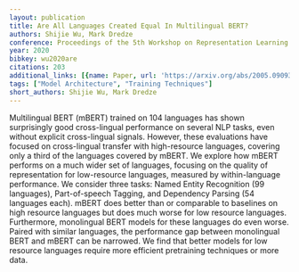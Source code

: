 ```yaml
---
layout: publication
title: Are All Languages Created Equal In Multilingual BERT?
authors: Shijie Wu, Mark Dredze
conference: Proceedings of the 5th Workshop on Representation Learning for NLP
year: 2020
bibkey: wu2020are
citations: 203
additional_links: [{name: Paper, url: 'https://arxiv.org/abs/2005.09093'}]
tags: ["Model Architecture", "Training Techniques"]
short_authors: Shijie Wu, Mark Dredze
---
```

Multilingual BERT (mBERT) trained on 104 languages has shown surprisingly
good cross-lingual performance on several NLP tasks, even without explicit
cross-lingual signals. However, these evaluations have focused on cross-lingual
transfer with high-resource languages, covering only a third of the languages
covered by mBERT. We explore how mBERT performs on a much wider set of
languages, focusing on the quality of representation for low-resource
languages, measured by within-language performance. We consider three tasks:
Named Entity Recognition (99 languages), Part-of-speech Tagging, and Dependency
Parsing (54 languages each). mBERT does better than or comparable to baselines
on high resource languages but does much worse for low resource languages.
Furthermore, monolingual BERT models for these languages do even worse. Paired
with similar languages, the performance gap between monolingual BERT and mBERT
can be narrowed. We find that better models for low resource languages require
more efficient pretraining techniques or more data.
